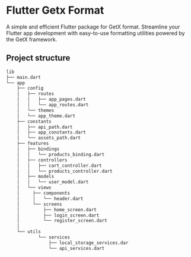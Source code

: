 # Flutter Getx Format
A simple and efficient Flutter package for GetX format. Streamline your Flutter app development with easy-to-use formatting utilities powered by the GetX framework.




## Project structure
```bash
lib 
├── main.dart 
└── app 
	├── config 
	│   ├── routes 
	│   │ 	├── app_pages.dart 
	│   │ 	└── app_routes.dart 
	│   └── themes 
	│ 	└── app_theme.dart
	├── constants 
	│ 	├── api_path.dart 
	│	├── app_constants.dart 
	│ 	└── assets_path.dart
	├── features 
	│   ├── bindings 
	│   │   └── products_binding.dart 
	│   ├── controllers 
	│   │   ├── cart_controller.dart 
	│   │   └── products_controller.dart 
	│   ├── models 
	│   │   └── user_model.dart 
	│   └── views 
	│ 	  ├── components 
	│ 	  │   └── header.dart 
	│ 	  └── screens 
	│ 	      ├── home_screen.dart 
	│ 	      ├── login_screen.dart  
	│ 	      └── register_screen.dart 
	│             
	└── utils
            └── services
                ├── local_storage_services.dar 
                └── api_services.dart
```
